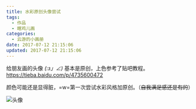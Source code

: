 ```yaml
---
title: 水彩原创头像尝试
tags:
  - 作品
  - 瞎鸡儿画
categories:
  - 云游的小画册
date: 2017-07-12 21:15:06
updated: 2017-07-12 21:15:06
---
```


给朋友画的头像 _(:з」∠)_
基本是原创，上色参考了贴吧教程。
https://tieba.baidu.com/p/4735600472

颜色可能还是显得脏，=w=第一次尝试水彩风格加原创。（<del>自我满足感还是有的</del>）

![头像](https://cdn.yunyoujun.cn/img/draw/duo-water.jpg)
